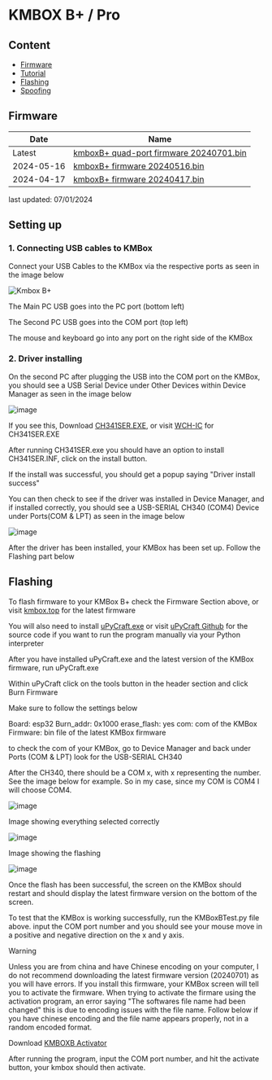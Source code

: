# KMBOX B+ / Pro

## Content
- [Firmware]()
- [Tutorial]()
- [Flashing]()
- [Spoofing]()


## Firmware


| Date       |  Name                                     |
|------------|-------------------------------------------|
| Latest     |  [kmboxB+ quad-port firmware 20240701.bin](http://www.kmbox.top/wiki_doc/firmware/kmboxB/latest/kmboxB+20240701.bin) |
| 2024-05-16 |  [	kmboxB+ firmware 20240516.bin](http://www.kmbox.top/wiki_doc/firmware/kmboxB/history/kmboxB+%E5%9B%BA%E4%BB%B620240516.bin) |
| 2024-04-17 |  [kmboxB+ firmware 20240417.bin](http://www.kmbox.top/wiki_doc/firmware/kmboxB/history/kmboxB+%E5%9B%BA%E4%BB%B620240417.bin) |

last updated: 07/01/2024

## Setting up

### 1. Connecting USB cables to KMBox
Connect your USB Cables to the KMBox via the respective ports as seen in the image below

![Kmbox B+](https://github.com/user-attachments/assets/7a961aab-f81c-4cc5-bf05-de598fcc06f8)

The Main PC USB goes into the PC port (bottom left)

The Second PC USB goes into the COM port (top left)

The mouse and keyboard go into any port on the right side of the KMBox

### 2. Driver installing

On the second PC after plugging the USB into the COM port on the KMBox, you should see a USB Serial Device under Other Devices within Device Manager as seen in the image below

![image](https://github.com/user-attachments/assets/070d40b0-754c-49dc-b459-a2a825f976c3)

If you see this, Download [CH341SER.EXE](https://www.wch.cn/downloads/file/65.html?time=2023-03-17%2016:47:34&code=DZOI4uB6P0dEfCxL0bp5AGLyOaggJMAb025ICJEt?time=2024-07-15%2012:09:09&code=bHjmlFZUgldeCHSHm0N9q3Ogcifv7sUpcTIS1BTV), or visit [WCH-IC](https://www.wch-ic.com/downloads/CH341SER_EXE.html) for CH341SER.EXE

After running CH341SER.exe you should have an option to install CH341SER.INF, click on the install button.

If the install was successful, you should get a popup saying "Driver install success"

You can then check to see if the driver was installed in Device Manager, and if installed correctly, you should see a USB-SERIAL CH340 (COM4) Device under Ports(COM & LPT) as seen in the image below

![image](https://github.com/user-attachments/assets/c02bdde7-0345-4659-9bd6-e544a3ff5771)

After the driver has been installed, your KMBox has been set up. Follow the Flashing part below

## Flashing

To flash firmware to your KMBox B+ check the Firmware Section above, or visit [kmbox.top](http://www.kmbox.top/BPro_firmware.html) for the latest firmware

You will also need to install [uPyCraft.exe](https://github.com/Rakeshmonkee/KMBOX/blob/main/KMBOX%20B%2B/uPyCraft.exe) or visit [uPyCraft Github](https://github.com/DFRobot/uPyCraft_src) for the source code if you want to run the program manually via your Python interpreter

After you have installed uPyCraft.exe and the latest version of the KMBox firmware, run uPyCraft.exe

Within uPyCraft click on the tools button in the header section and click Burn Firmware

Make sure to follow the settings below

Board: esp32
Burn_addr: 0x1000
erase_flash: yes
com: com of the KMBox
Firmware: bin file of the latest KMBox firmware

to check the com of your KMBox, go to Device Manager and back under Ports (COM & LPT) look for the USB-SERIAL CH340

After the CH340, there should be a COM x, with x representing the number. See the image below for example. So in my case, since my COM is COM4 I will choose COM4.

![image](https://github.com/user-attachments/assets/dece3122-5d24-4092-b85c-677025fe20f2)

Image showing everything selected correctly

![image](https://github.com/user-attachments/assets/33913a11-a710-4ad8-bbaf-3134d1ec8619)

Image showing the flashing

![image](https://github.com/user-attachments/assets/97bced60-3b19-43d3-a72a-d05adf0fbe74)

Once the flash has been successful, the screen on the KMBox should restart and should display the latest firmware version on the bottom of the screen.

To test that the KMBox is working successfully, run the KMBoxBTest.py file above. input the COM port number and you should see your mouse move in a positive and negative direction on the x and y axis.

> [!Warning]
> 
> Unless you are from china and have Chinese encoding on your computer, I do not recommend downloading the latest firmware version (20240701) as you will have errors. If you install this firmware, your KMBox screen will tell you to activate the firmware. When trying to activate the firmare using the activation program, an error saying "The softwares file name had been changed" this is due to encoding issues with the file name. Follow below if you have chinese encoding and the file name appears properly, not in a random encoded format.

Download [KMBOXB Activator](http://www.kmbox.top/tools/kmboxBcheck.zip)

After running the program, input the COM port number, and hit the activate button, your kmbox should then activate.

